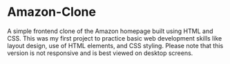 # Amazon-Clone
A simple frontend clone of the Amazon homepage built using HTML and CSS. This was my first project to practice basic web development skills like layout design, use of HTML elements, and CSS styling. Please note that this version is not responsive and is best viewed on desktop screens.
